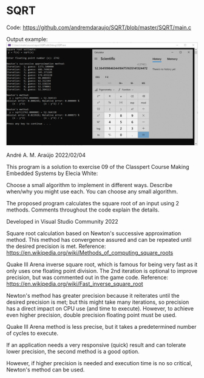 # SQRT

Code:
https://github.com/andremdaraujo/SQRT/blob/master/SQRT/main.c

Output example:
![alt text](https://github.com/andremdaraujo/SQRT/blob/master/EX09.PNG?raw=true)

André A. M. Araújo
2022/02/04

This program is a solution to exercise 09 of the Classpert Course Making Embedded Systems by Elecia White:

Choose a small algorithm to implement in different ways.  Describe when/why you might use each. You can choose any small algorithm.

The proposed program calculates the square root of an input using 2 methods. Comments throughout the code explain the details.

Developed in Visual Studio Community 2022

Square root calculation based on Newton's successive approximation method. This method has convergence assured and can be repeated until the desired precision is met. Reference: https://en.wikipedia.org/wiki/Methods_of_computing_square_roots

Quake III Arena inverse square root, which is famous for being very fast as it only uses one floating point division. The 2nd iteration is optional to improve precision, but was commented out in the game code.
Reference: https://en.wikipedia.org/wiki/Fast_inverse_square_root


Newton's method has greater precision because it reiterates until the desired precision is met; but this might take many iterations, so precision has a direct impact on CPU use (and time to execute). However, to achieve even higher precision, double precision floating point must be used.

Quake III Arena method is less precise, but it takes a predetermined number of cycles to execute.

If an application needs a very responsive (quick) result and can tolerate lower precision, the second method is a good option. 

However, if higher precision is needed and execution time is no so critical, Newton's method can be used.
